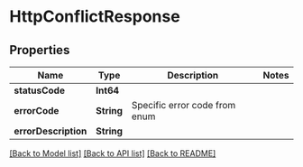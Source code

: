 # HttpConflictResponse

## Properties
Name | Type | Description | Notes
------------ | ------------- | ------------- | -------------
**statusCode** | **Int64** |  | 
**errorCode** | **String** | Specific error code from enum | 
**errorDescription** | **String** |  | 

[[Back to Model list]](../README.md#documentation-for-models) [[Back to API list]](../README.md#documentation-for-api-endpoints) [[Back to README]](../README.md)


